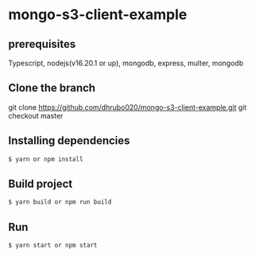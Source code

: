 # mongo-s3-client-example

## prerequisites

Typescript, nodejs(v16.20.1 or up), mongodb, express, multer, mongodb

## Clone the branch

git clone https://github.com/dhrubo020/mongo-s3-client-example.git
git checkout master

## Installing dependencies

```sh
$ yarn or npm install
```

## Build project

```sh
$ yarn build or npm run build
```

## Run

```sh
$ yarn start or npm start
```
